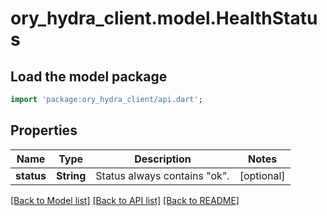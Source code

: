 # ory_hydra_client.model.HealthStatus

## Load the model package

```dart
import 'package:ory_hydra_client/api.dart';
```

## Properties

| Name       | Type       | Description                    | Notes      |
| ---------- | ---------- | ------------------------------ | ---------- |
| **status** | **String** | Status always contains \"ok\". | [optional] |

[[Back to Model list]](../README.md#documentation-for-models) [[Back to API list]](../README.md#documentation-for-api-endpoints) [[Back to README]](../README.md)
